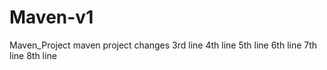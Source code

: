 # Maven-v1
Maven_Project
maven project changes
3rd line
4th line
5th line
6th line
7th line
8th line
